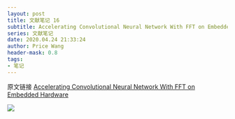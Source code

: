 ```yaml
---
layout: post
title: 文献笔记 16
subtitle: Accelerating Convolutional Neural Network With FFT on Embedded Hardware
series: 文献笔记
date: 2020.04.24 21:33:24
author: Price Wang
header-mask: 0.8
tags:
- 笔记
---
```


原文链接 [Accelerating Convolutional Neural Network With FFT on Embedded Hardware](https://ieeexplore.ieee.org/document/8392465)

<img class="post_img" src="{{ site.baseurl }}/img/post/{{ page.series }}/{{ page.title }}.png">
